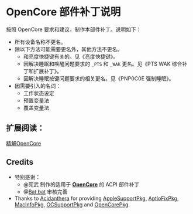 # OpenCore 部件补丁说明

按照 OpenCore 要求和建议，制作本部件补丁。说明如下：

- 所有设备名称不更名。
- 除以下方法可能需要更名外，其他方法不更名。
  - 和亮度快捷键有关的。见《亮度快捷键》。
  - 因解决睡眠和唤醒问题要求的 `_PTS` 和 `_WAK` 更名。见《PTS WAK 综合补丁和扩展补丁》。
  - 因解决睡眠按键问题要求的相关更名。见《PNP0C0E 强制睡眠》。
- 因需要引入的名词：
  - 工作状态设定
  - 预置变量法
  - 覆盖变量法
  
  

## 扩展阅读：
[精解OpenCore](https://blog.daliansky.net/OpenCore-BootLoader.html)

## Credits

- 特别感谢：
  - @宪武 制作的适用于 **[OpenCore](https://github.com/acidanthera/OpenCorePkg)** 的 ACPI 部件补丁
  - @[Bat.bat](https://github.com/williambj1) 审核完善
- Thanks to [Acidanthera](https://github.com/acidanthera) for providing [AppleSupportPkg](https://github.com/acidanthera/AppleSupportPkg), [AptioFixPkg](https://github.com/acidanthera/AptioFixPkg), [MacInfoPkg](https://github.com/acidanthera/MacInfoPkg), [OCSupportPkg](https://github.com/acidanthera/OCSupportPkg) and [OpenCorePkg](https://github.com/acidanthera/OpenCorePkg).
